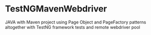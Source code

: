 # TestNGMavenWebdriver
JAVA with Maven project using Page Object and PageFactory patterns altogether with TestNG framework tests and remote webdriver pool
